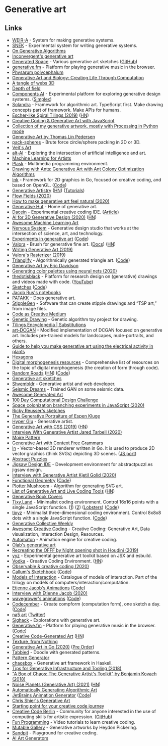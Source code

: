 # Generative art

## Links

* [WEIR-A](https://github.com/inconvergent/weir) - System for making generative systems.
* [SNEK](https://github.com/inconvergent/snek) - Experimental system for writing generative systems.
* [On Generative Algorithms](https://inconvergent.net/generative/sand-spline/)
* [Inconvergent's generative art](https://inconvergent.net/generative/)
* [Generated Space](https://generated.space/) - Various generative art sketches \([GitHub](https://github.com/kgolid/p5ycho)\)
* [generative.fm](https://github.com/generative-music/generative.fm) - Platform for playing generative music in the browser.
* [Physarum polycephalum](https://sagejenson.com/physarum)
* [Generative Art and Biology: Creating Life Through Computation](https://www.moll.dev/projects/physarum)
* [A tangle of webs 3D](https://inconvergent.net/2019/a-tangle-of-webs-3d/)
* [Depth of field](https://inconvergent.net/2019/depth-of-field/)
* [Components AI](https://components.ai/) - Experimental platform for exploring generative design systems. \([Simplex](https://components.ai/simplex/)\)
* [Solandra](https://github.com/jamesporter/solandra) - Framework for algorithmic art. TypeScript first. Make drawing concepts part of framework. Make APIs for humans.
* [Escher-like Spiral Tilings \(2019\)](http://isohedral.ca/escher-like-spiral-tilings/) \([HN](https://news.ycombinator.com/item?id=20854644)\)
* [Creative Coding & Generative Art with JavaScript](https://github.com/mattdesl/workshop-generative-art)
* [Collection of my generative artwork, mostly with Processing in Python mode](https://github.com/aaronpenne/generative_art)
* [Generative Art by Thomas Lin Pedersen](https://www.data-imaginist.com/art)
* [pack-spheres](https://github.com/mattdesl/pack-spheres) - Brute force circle/sphere packing in 2D or 3D.
* [Veit's Art](https://veitheller.de/art/)
* [alt-AI](http://alt-ai.net/) - Exploring the intersection of artificial intelligence and art.
* [Machine Learning for Artists](https://ml4a.github.io/)
* [Plask](https://github.com/deanm/plask) - Multimedia programming environment.
* [Drawing with Ants: Generative Art with Ant Colony Optimization Algorithms](http://amydyer.art/wp/index.php/2020/01/01/drawing-with-ants-generative-art-with-ant-colony-optimization-algorithms/)
* [Ink](https://buchanae.github.io/ink/) - Framework for 2D graphics in Go, focused on creative coding, and based on OpenGL. \([Code](https://github.com/buchanae/ink)\)
* [Generative Artistry](https://generativeartistry.com/) \([HN](https://news.ycombinator.com/item?id=23621022)\) \([Tutorials](https://generativeartistry.com/tutorials/)\)
* [Flow Fields \(2020\)](https://tylerxhobbs.com/essays/2020/flow-fields)
* [How to make generative art feel natural \(2020\)](https://www.generativehut.com/post/how-to-make-generative-art-feel-natural)
* [Generative Hut](https://www.generativehut.com/) - Home of generative art.
* [Dacein](https://github.com/szymonkaliski/dacein) - Experimental creative coding IDE. \([Article](https://szymonkaliski.com/log/2019-03-01-building-dacein/)\)
* [AI for 3D Generative Design \(2020\)](https://blog.insightdatascience.com/ai-for-3d-generative-design-17503d0b3943) \([HN](https://news.ycombinator.com/item?id=22640407)\)
* [Awesome Machine Learning Art](https://github.com/vibertthio/awesome-machine-learning-art)
* [Nervous System](https://n-e-r-v-o-u-s.com/index.php) - Generative design studio that works at the intersection of science, art, and technology.
* [Experiments in generative art](https://sketchbook.netlify.com/) \([Code](https://github.com/winkerVSbecks/sketchbook)\)
* [Valora](https://github.com/turnage/valora) - Brush for generative fine art. \([Docs](https://paytonturnage.gitbook.io/valora/)\) \([HN](https://news.ycombinator.com/item?id=22837990)\)
* [Writing Generative Art \(2019\)](https://paytonturnage.com/writing/writing-generative-art/)
* [Valora's Rasterizer \(2019\)](https://paytonturnage.com/writing/valora-rasterizer/)
* [Trianglify](http://qrohlf.com/trianglify/) - Algorithmically generated triangle art. \([Code](https://github.com/qrohlf/trianglify)\)
* [Generative Art by Eric Davidson](https://github.com/erdavids/Generative-Art)
* [Generating color palettes using neural nets \(2020\)](https://twitter.com/mattdesl/status/1258730249023438848)
* [thedotisblack](https://thedotisblack.com/) - Platform for research design on \(generative\) drawings and videos made with code. \([YouTube](https://www.youtube.com/channel/UCX4GSh1gpRuugPpjxu0gLmw/videos)\)
* [Sketches](https://rolyatmax.github.io/sketches/) \([Code](https://github.com/rolyatmax/sketches)\)
* [Jacob Rus's notebooks](https://observablehq.com/@jrus)
* [PATAKK](https://patakk.tumblr.com/) - Does generative art.
* [StippleGen](https://github.com/evil-mad/stipplegen) - Software that can create stipple drawings and “TSP art,” from image files.
* [Code as Creative Medium](https://mitpress.mit.edu/books/code-creative-medium)
* [Genetic Drawing](https://github.com/anopara/genetic-drawing) - Genetic algorithm toy project for drawing.
* [Tilings Encyclopedia \| Substitutions](https://tilings.math.uni-bielefeld.de/substitution/)
* [art-DCGAN](https://github.com/robbiebarrat/art-DCGAN) - Modified implementation of DCGAN focused on generative art. Includes pre-trained models for landscapes, nude-portraits, and others.
* [Guide to help you make generative art using the electrical activity in plants](https://github.com/robbiebarrat/plant-art)
* [Hexagons](https://anton-hexagons.tumblr.com/)
* [Digital morphogenesis resources](https://github.com/jasonwebb/morphogenesis-resources) - Comprehensive list of resources on the topic of digital morphogenesis \(the creation of form through code\).
* [Random Roads](https://random-roads--edwardcunningh2.repl.co/) \([HN](https://news.ycombinator.com/item?id=23591590)\) \([Code](https://repl.it/@EdwardCunningh2/Random-Roads#index.html)\)
* [Generative art sketches](https://github.com/rberenguel/sketches)
* [Shvembldr](https://www.shvembldr.com/gallery) - Generative artist and web developer.
* [Seismic Dreams](https://brantondemoss.com/seismicdream/) - Trained GAN on some seismic data.
* [Awesome Generated Art](https://github.com/bradydowling/awesome-generated-art)
* [100 Day Computational Design Challenge](https://www.chelseawatson.com/100-computational-designs)
* [Space colonization branching experiments in JavaScript \(2020\)](https://jasonwebb.io/2020/03/space-colonization-branching-experiments-in-javascript/)
* [Ricky Reusser's sketches](https://rreusser.github.io/sketches/)
* [The Generative Portraiture of Espen Kluge](https://www.artnome.com/news/2019/7/24/generative-portraiture-of-espen-kluge)
* [Hyper Glu](https://hyperglu.com/) - Generative artist.
* [Generative Art with CSS \(2019\)](https://generative-art-with-css.commons.host/) \([HN](https://news.ycombinator.com/item?id=24118534)\)
* [Interview With Generative Artist Jared Tarbell \(2020\)](https://www.artnome.com/news/2020/8/24/interview-with-generative-artist-jared-tarbell)
* [Moire Pattern](https://formmeetscode.in/blog/moire-pattern/)
* [Generative Art with Context Free Grammars](https://www.leonrische.me/pages/generative_art_with_cfgs.html)
* [ln](https://github.com/fogleman/ln) - Vector-based 3D renderer written in Go. It is used to produce 2D vector graphics \(think SVGs\) depicting 3D scenes. \([JS port](https://github.com/aweary/ln.js)\)
* [Abstract Puzzles](https://abstractpuzzl.es/)
* [Jigsaw Design IDE](https://github.com/pouretrebelle/jigsaws) - Development environment for abstractpuzzl.es jigsaw design.
* [Interview with Generative Artist Kjetil Golid \(2020\)](https://www.artnome.com/news/2020/10/11/interview-with-generative-artist-kjetil-golid)
* [Functional Geometry](https://eprints.soton.ac.uk/257577/1/funcgeo2.pdf) \([Code](https://github.com/micahhahn/FunctionalGeometry)\)
* [Plotter Mushroom](https://github.com/cinnamon-bun/plotter-mushroom) - Algorithm for generating SVG art.
* [List of Generative Art and Live Coding Tools](https://opinionatedguide.github.io/#/Design/d5-gen) \([HN](https://news.ycombinator.com/item?id=24889333)\)
* [Generative Book Covers](https://github.com/golanlevin/generative_covers)
* [Tixy.Land](https://tixy.land/) - Minimalist coding environment. Control 16x16 points with a single JavaScript function. \([1](https://tixy.land/?code=Math.sin%28Math.sqrt%28x*x%2By*y%29-t%29)\) \([2](https://twitter.com/v21/status/1323403680922718208)\) \([Lobsters](https://lobste.rs/s/p146zr/t_i_x_y_creative_code_golfing)\) \([Code](https://github.com/aemkei/tixy)\)
* [tixyz](https://doersino.github.io/tixyz/) - Minimalist three-dimensional coding environment. Control 8x8x8 dots with a single JavaScript function. \([Code](https://github.com/doersino/tixyz)\)
* [Generative Collective Weekly](https://generative.substack.com/)
* [Awesome Creative Coding](https://github.com/terkelg/awesome-creative-coding) - Creative Coding: Generative Art, Data visualization, Interaction Design, Resources.
* [Automaton](https://github.com/FMS-Cat/automaton) - Animation engine for creative coding.
* [Olab's generative art](https://www.oppenlab.net/ge/)
* [Recreating the OFFF by Night opening shot in Houdini \(2019\)](http://seenaburns.com/2019/06/20/recreating-offf-opening-shot/)
* [yyz](https://github.com/mattdesl/yyz) - Experimental generative art toolkit based on JSX and esbuild.
* [Vodka](https://github.com/eeeeaaii/vodka) - Creative Coding Environment. \([HN](https://news.ycombinator.com/item?id=25152882)\)
* [Observable & creative coding \(2020\)](https://observablehq.com/@makio135/creative-coding)
* [Callum's Sketchbook](https://sketchbook.macr.ae/) \([Code](https://github.com/callumacrae/sketchbook)\)
* [Models of Interaction](https://github.com/prathyvsh/models-of-interaction) - Catalogue of models of interaction. Part of the trilogy on models of computers/interaction/computation.
* [Etienne Jacob's Animations](https://bleuje.github.io/animations/) \([Code](https://github.com/Bleuje/bleuje.github.io)\)
* [Interview with Etienne Jacob \(2020\)](https://www.generativehut.com/post/interview-with-etienne-jacob)
* [wavegrower's animations](https://wavegrower.tumblr.com/) \([Code](https://www.openprocessing.org/user/44137)\)
* [Codecember](https://codecember.ink/) - Create compform \(computation form\), one sketch a day. \([Code](https://github.com/codecember-ink/codecember)\)
* [na5 art](https://a-na5.tumblr.com/) \([Twitter](https://twitter.com/yuruyurau/)\)
* [Sighack](https://sighack.com/) - Explorations with generative art.
* [Generative.fm](https://generative.fm/) - Platform for playing generative music in the browser. \([Code](https://github.com/generative-music/generative.fm)\)
* [Creative Code-Generated Art](https://www.editorx.com/shaping-design/article/creative-coding) \([HN](https://news.ycombinator.com/item?id=25453252)\)
* [Texture, from Nothing](https://austinjones.onfabrik.com/portfolio/texture-from-nothing)
* [Generative Art in Go \(2020\)](https://gumroad.com/l/generative-art-in-golang) \([Pre Order](https://www.notion.so/Thank-you-for-pre-ordering-dd509d927f854da09d96982d2d425462)\)
* [Tabbied](https://tabbied.com/) - Doodle with generated patterns.
* [Pattern Generator](https://doodad.dev/pattern-generator/)
* [chaosbox](https://github.com/5outh/chaosbox) - Generative art framework in Haskell.
* [Tips for Generative Infrastructure and Tooling \(2018\)](https://www.kovach.me/Infrastructure_of_art.html)
* ["A Box of Chaos: The Generative Artist's Toolkit" by Benjamin Kovach \(2018\)](https://www.youtube.com/watch?v=kZNTozzsNqk)
* [Noise Planets \(Generative Art\) \(2021\)](https://avinayak.github.io/art/2021/01/09/noise-planets.html) \([HN](https://news.ycombinator.com/item?id=25712767)\)
* [Automatically Generating Algorithmic Art](https://grgv.xyz/creative_code_synthesis/)
* [JetBrains Animation Generator](https://code2art.jetbrains.com/) \([Code](https://github.com/JetBrains/open-radiant)\)
* [Chris Shier's Generative Art](https://www.csh.bz/)
* [Starting point for your creative code journey](https://github.com/CreativeCodeBerlin/creative-coding-minilist)
* [Creative Code Berlin](https://creativecodeberlin.github.io/Stammtisch/) - Community for anyone interested in the use of computing skills for artistic expression. \([GitHub](https://github.com/CreativeCodeBerlin)\)
* [Fun Programming](https://funprogramming.org/) - Video tutorials to learn creative coding.
* [Mutable Gallery](https://mutable.gallery/) - Generative artworks by Heydon Pickering.
* [Sandpit](https://sandpitjs.com/) - Playground for creative coding.
* [AI Art Generators](https://aiartists.org/ai-generated-art-tools)

